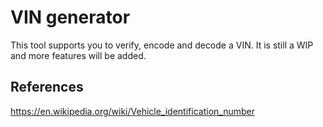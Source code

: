 # VIN generator

This tool supports you to verify, encode and decode a VIN. It is still a WIP and more features will be added.

## References

https://en.wikipedia.org/wiki/Vehicle_identification_number